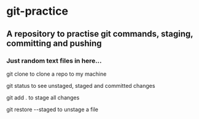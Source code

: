 # git-practice
## A repository to practise git commands, staging, committing and pushing
### Just random text files in here...

git clone <url> to clone a repo to my machine

git status to see unstaged, staged and committed changes

git add . to stage all changes

git restore --staged <file> to unstage a file

